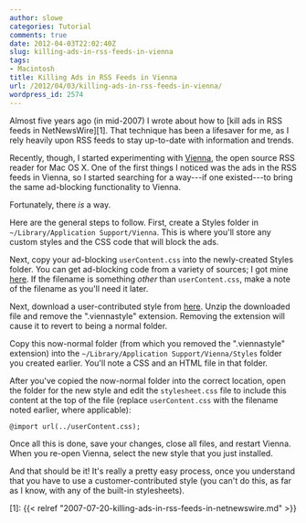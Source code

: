 ```yaml
---
author: slowe
categories: Tutorial
comments: true
date: 2012-04-03T22:02:40Z
slug: killing-ads-in-rss-feeds-in-vienna
tags:
- Macintosh
title: Killing Ads in RSS Feeds in Vienna
url: /2012/04/03/killing-ads-in-rss-feeds-in-vienna/
wordpress_id: 2574
---
```


Almost five years ago (in mid-2007) I wrote about how to [kill ads in RSS feeds in NetNewsWire][1]. That technique has been a lifesaver for me, as I rely heavily upon RSS feeds to stay up-to-date with information and trends.

Recently, though, I started experimenting with [Vienna](http://www.vienna-rss.org/), the open source RSS reader for Mac OS X. One of the first things I noticed was the ads in the RSS feeds in Vienna, so I started searching for a way---if one existed---to bring the same ad-blocking functionality to Vienna.

Fortunately, there _is_ a way.

Here are the general steps to follow. First, create a Styles folder in `~/Library/Application Support/Vienna`. This is where you'll store any custom styles and the CSS code that will block the ads.

Next, copy your ad-blocking `userContent.css` into the newly-created Styles folder. You can get ad-blocking code from a variety of sources; I got mine [here](http://www.ollicle.com/2005/aug/15/feed_ad_block.html). If the filename is something _other_ than `userContent.css`, make a note of the filename as you'll need it later.

Next, download a user-contributed style from [here](http://www.vienna-rss.org/?page_id=76). Unzip the downloaded file and remove the ".viennastyle" extension. Removing the extension will cause it to revert to being a normal folder.

Copy this now-normal folder (from which you removed the ".viennastyle" extension) into the `~/Library/Application Support/Vienna/Styles` folder you created earlier. You'll note a CSS and an HTML file in that folder.

After you've copied the now-normal folder into the correct location, open the folder for the new style and edit the `stylesheet.css` file to include this content at the top of the file (replace `userContent.css` with the filename noted earlier, where applicable):

    @import url(../userContent.css);

Once all this is done, save your changes, close all files, and restart Vienna. When you re-open Vienna, select the new style that you just installed.

And that should be it! It's really a pretty easy process, once you understand that you have to use a customer-contributed style (you can't do this, as far as I know, with any of the built-in stylesheets).

[1]: {{< relref "2007-07-20-killing-ads-in-rss-feeds-in-netnewswire.md" >}}
